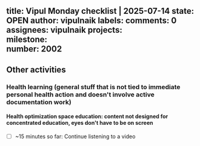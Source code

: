 title:	Vipul Monday checklist | 2025-07-14
state:	OPEN
author:	vipulnaik
labels:	
comments:	0
assignees:	vipulnaik
projects:	
milestone:	
number:	2002
--
## Other activities

### Health learning (general stuff that is not tied to immediate personal health action and doesn't involve active documentation work)

#### Health optimization space education: content not designed for concentrated education, eyes don't have to be on screen

- [ ] ~15 minutes so far: Continue listening to a video
